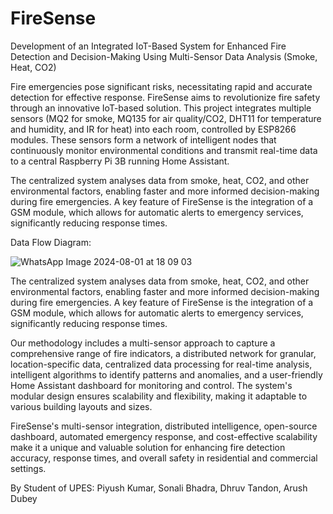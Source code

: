 # FireSense
Development of an Integrated IoT-Based System for Enhanced Fire Detection and Decision-Making Using Multi-Sensor Data Analysis (Smoke, Heat, CO2)
 
Fire emergencies pose significant risks, necessitating rapid and accurate detection for effective response. FireSense aims to revolutionize fire safety through an innovative IoT-based solution. This project integrates multiple sensors (MQ2 for smoke, MQ135 for air quality/CO2, DHT11 for temperature and humidity, and IR for heat) into each room, controlled by ESP8266 modules. These sensors form a network of intelligent nodes that continuously monitor environmental conditions and transmit real-time data to a central Raspberry Pi 3B running Home Assistant.
 
The centralized system analyses data from smoke, heat, CO2, and other environmental factors, enabling faster and more informed decision-making during fire emergencies. A key feature of FireSense is the integration of a GSM module, which allows for automatic alerts to emergency services, significantly reducing response times.
 
Data Flow Diagram:

![WhatsApp Image 2024-08-01 at 18 09 03](https://github.com/user-attachments/assets/34fc31c6-106f-4d17-a0dd-7f49c939bf86)


 
 
 
The centralized system analyses data from smoke, heat, CO2, and other environmental factors, enabling faster and more informed decision-making during fire emergencies. A key feature of FireSense is the integration of a GSM module, which allows for automatic alerts to emergency services, significantly reducing response times.
 
 
Our methodology includes a multi-sensor approach to capture a comprehensive range of fire indicators, a distributed network for granular, location-specific data, centralized data processing for real-time analysis, intelligent algorithms to identify patterns and anomalies, and a user-friendly Home Assistant dashboard for monitoring and control. The system's modular design ensures scalability and flexibility, making it adaptable to various building layouts and sizes.
 

 
FireSense's multi-sensor integration, distributed intelligence, open-source dashboard, automated emergency response, and cost-effective scalability make it a unique and valuable solution for enhancing fire detection accuracy, response times, and overall safety in residential and commercial settings.
 
By Student of UPES:
Piyush Kumar,
Sonali Bhadra,
Dhruv Tandon,
Arush Dubey
